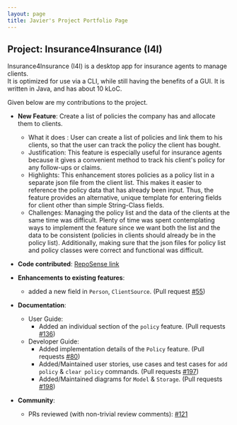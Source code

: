 ```yaml
---
layout: page
title: Javier's Project Portfolio Page
---
```


## Project: Insurance4Insurance (I4I)

Insurance4Insurance (I4I) is a desktop app for insurance agents to manage clients.  
It is optimized for use via a CLI, while still having the benefits of a GUI. 
It is written in Java, and has about 10 kLoC.

Given below are my contributions to the project.

* **New Feature**: Create a list of policies the company has and allocate them to clients.
  * What it does : User can create a list of policies and link them to his clients, so that the user can track the policy the client has bought. 
  * Justification: This feature is especially useful for insurance agents because it gives a convenient method to track his client's policy for any follow-ups or claims.
  * Highlights: This enhancement stores policies as a policy list in a separate json file from the client list. This makes it easier to reference the policy data that has already been input. Thus, the feature provides an alternative, unique template for entering fields for client other than simple String-Class fields.
  * Challenges: Managing the policy list and the data of the clients at the same time was difficult. Plenty of time was spent contemplating ways to implement the feature since we want both the list and the data to be consistent (policies in clients should already be in the policy list). Additionally, making sure that the json files for policy list and policy classes were correct and functional was difficult.
  
* **Code contributed**: [RepoSense link](https://nus-cs2103-ay2021s1.github.io/tp-dashboard/#breakdown=true&search=&sort=groupTitle&sortWithin=title&since=2020-08-14&timeframe=commit&mergegroup=&groupSelect=groupByRepos&checkedFileTypes=docs~functional-code~test-code~other&tabOpen=true&tabType=authorship&tabAuthor=ijavierja&tabRepo=AY2021S1-CS2103-T16-2%2Ftp%5Bmaster%5D&authorshipIsMergeGroup=false&authorshipFileTypes=docs~functional-code~test-code~other)

* **Enhancements to existing features**:
    * added a new field in `Person`, `ClientSource`. (Pull request [\#55](https://github.com/AY2021S1-CS2103-T16-2/tp/pull/55))

* **Documentation**:
  * User Guide:
    * Added an individual section of the `policy` feature. (Pull requests [\#136](https://github.com/AY2021S1-CS2103-T16-2/tp/pull/136)) 
  * Developer Guide:
    * Added implementation details of the `Policy` feature. (Pull requests [\#80](https://github.com/AY2021S1-CS2103-T16-2/tp/pull/80))
    * Added/Maintained user stories, use cases and test cases for `add policy` & `clear policy` commands. (Pull requests [\#197](https://github.com/AY2021S1-CS2103-T16-2/tp/pull/197))
    * Added/Maintained diagrams for `Model` & `Storage`. (Pull requests [\#198](https://github.com/AY2021S1-CS2103-T16-2/tp/pull/198))

* **Community**:
  * PRs reviewed (with non-trivial review comments): [\#121](https://github.com/AY2021S1-CS2103-T16-2/tp/pull/121)